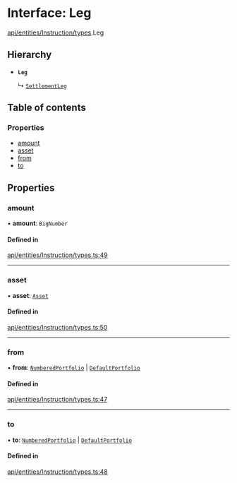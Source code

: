 # Interface: Leg

[api/entities/Instruction/types](../wiki/api.entities.Instruction.types).Leg

## Hierarchy

- **`Leg`**

  ↳ [`SettlementLeg`](../wiki/api.entities.Portfolio.types.SettlementLeg)

## Table of contents

### Properties

- [amount](../wiki/api.entities.Instruction.types.Leg#amount)
- [asset](../wiki/api.entities.Instruction.types.Leg#asset)
- [from](../wiki/api.entities.Instruction.types.Leg#from)
- [to](../wiki/api.entities.Instruction.types.Leg#to)

## Properties

### amount

• **amount**: `BigNumber`

#### Defined in

[api/entities/Instruction/types.ts:49](https://github.com/PolymeshAssociation/polymesh-sdk/blob/2d3ac2ae/src/api/entities/Instruction/types.ts#L49)

___

### asset

• **asset**: [`Asset`](../wiki/api.entities.Asset.Asset)

#### Defined in

[api/entities/Instruction/types.ts:50](https://github.com/PolymeshAssociation/polymesh-sdk/blob/2d3ac2ae/src/api/entities/Instruction/types.ts#L50)

___

### from

• **from**: [`NumberedPortfolio`](../wiki/api.entities.NumberedPortfolio.NumberedPortfolio) \| [`DefaultPortfolio`](../wiki/api.entities.DefaultPortfolio.DefaultPortfolio)

#### Defined in

[api/entities/Instruction/types.ts:47](https://github.com/PolymeshAssociation/polymesh-sdk/blob/2d3ac2ae/src/api/entities/Instruction/types.ts#L47)

___

### to

• **to**: [`NumberedPortfolio`](../wiki/api.entities.NumberedPortfolio.NumberedPortfolio) \| [`DefaultPortfolio`](../wiki/api.entities.DefaultPortfolio.DefaultPortfolio)

#### Defined in

[api/entities/Instruction/types.ts:48](https://github.com/PolymeshAssociation/polymesh-sdk/blob/2d3ac2ae/src/api/entities/Instruction/types.ts#L48)
